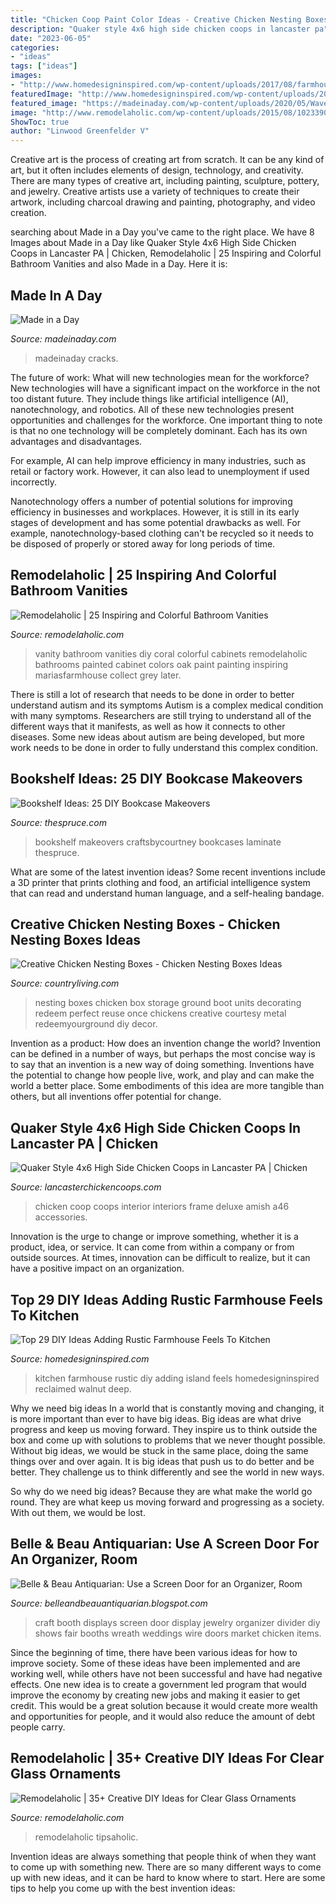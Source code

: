 ```yaml
---
title: "Chicken Coop Paint Color Ideas - Creative Chicken Nesting Boxes"
description: "Quaker style 4x6 high side chicken coops in lancaster pa"
date: "2023-06-05"
categories:
- "ideas"
tags: ["ideas"]
images:
- "http://www.homedesigninspired.com/wp-content/uploads/2017/08/farmhouse-kitchen-style-hdi-6.jpg"
featuredImage: "http://www.homedesigninspired.com/wp-content/uploads/2017/08/farmhouse-kitchen-style-hdi-6.jpg"
featured_image: "https://madeinaday.com/wp-content/uploads/2020/05/Wave-home.jpg"
image: "http://www.remodelaholic.com/wp-content/uploads/2015/08/102339026-vanity-crop.jpg.rendition.largest.jpg"
ShowToc: true
author: "Linwood Greenfelder V"
---
```



Creative art is the process of creating art from scratch. It can be any kind of art, but it often includes elements of design, technology, and creativity. There are many types of creative art, including painting, sculpture, pottery, and jewelry. Creative artists use a variety of techniques to create their artwork, including charcoal drawing and painting, photography, and video creation.

	

		
searching about Made in a Day you've came to the right place. We have 8 Images about Made in a Day like Quaker Style 4x6 High Side Chicken Coops in Lancaster PA | Chicken, Remodelaholic | 25 Inspiring and Colorful Bathroom Vanities and also Made in a Day. Here it is:
		
    
## Made In A Day

<img loading=lazy src="https://madeinaday.com/wp-content/uploads/2020/05/Wave-home.jpg" onerror="this.onerror=null;this.src='https://tse1.mm.bing.net/th?id=OIP.PeLuTcnM_qR4m6mmyIdBvgHaLH&amp;pid=15.1';" alt="Made in a Day">

_Source: madeinaday.com_

>madeinaday cracks. 

	

The future of work: What will new technologies mean for the workforce?
New technologies will have a significant impact on the workforce in the not too distant future. They include things like artificial intelligence (AI), nanotechnology, and robotics. All of these new technologies present opportunities and challenges for the workforce. 
One important thing to note is that no one technology will be completely dominant. Each has its own advantages and disadvantages. 

For example, AI can help improve efficiency in many industries, such as retail or factory work. However, it can also lead to unemployment if used incorrectly. 

Nanotechnology offers a number of potential solutions for improving efficiency in businesses and workplaces. However, it is still in its early stages of development and has some potential drawbacks as well. For example, nanotechnology-based clothing can't be recycled so it needs to be disposed of properly or stored away for long periods of time.

    
## Remodelaholic | 25 Inspiring And Colorful Bathroom Vanities

<img loading=lazy src="http://www.remodelaholic.com/wp-content/uploads/2015/08/102339026-vanity-crop.jpg.rendition.largest.jpg" onerror="this.onerror=null;this.src='https://tse2.mm.bing.net/th?id=OIP.SadsPTPlnI3ZdNxf1VlJxAHaJ3&amp;pid=15.1';" alt="Remodelaholic | 25 Inspiring and Colorful Bathroom Vanities">

_Source: remodelaholic.com_

>vanity bathroom vanities diy coral colorful cabinets remodelaholic bathrooms painted cabinet colors oak paint painting inspiring mariasfarmhouse collect grey later. 

	

There is still a lot of research that needs to be done in order to better understand autism and its symptoms
Autism is a complex medical condition with many symptoms. Researchers are still trying to understand all of the different ways that it manifests, as well as how it connects to other diseases. Some new ideas about autism are being developed, but more work needs to be done in order to fully understand this complex condition.

    
## Bookshelf Ideas: 25 DIY Bookcase Makeovers

<img loading=lazy src="https://www.thespruce.com/thmb/0db8zqALsCqk_ozS8ivUPYvy0OM=/960x0/filters:no_upscale():max_bytes(150000):strip_icc()/CraftsbyCourtney_AnnieSloanBookcaseMakeover-57ff015b3df78cbc28b8165b.jpg" onerror="this.onerror=null;this.src='https://tse1.mm.bing.net/th?id=OIP.gkAuEmq8X11J6eC2-SrHRgHaLJ&amp;pid=15.1';" alt="Bookshelf Ideas: 25 DIY Bookcase Makeovers">

_Source: thespruce.com_

>bookshelf makeovers craftsbycourtney bookcases laminate thespruce. 

	

What are some of the latest invention ideas?
Some recent inventions include a 3D printer that prints clothing and food, an artificial intelligence system that can read and understand human language, and a self-healing bandage.

    
## Creative Chicken Nesting Boxes - Chicken Nesting Boxes Ideas

<img loading=lazy src="https://hips.hearstapps.com/hmg-prod.s3.amazonaws.com/images/chicken-nesting-boxes-garden-storage-shoe-holder-1520461799.jpg?crop=1xw:1xh;center,top&amp;resize=480:*" onerror="this.onerror=null;this.src='https://tse3.mm.bing.net/th?id=OIP.p4hM1VpogV20Rx39WOsBSwHaFT&amp;pid=15.1';" alt="Creative Chicken Nesting Boxes - Chicken Nesting Boxes Ideas">

_Source: countryliving.com_

>nesting boxes chicken box storage ground boot units decorating redeem perfect reuse once chickens creative courtesy metal redeemyourground diy decor. 

	

Invention as a product: How does an invention change the world?
Invention can be defined in a number of ways, but perhaps the most concise way is to say that an invention is a new way of doing something. Inventions have the potential to change how people live, work, and play and can make the world a better place. Some embodiments of this idea are more tangible than others, but all inventions offer potential for change.

    
## Quaker Style 4x6 High Side Chicken Coops In Lancaster PA | Chicken

<img loading=lazy src="http://www.lancasterchickencoops.com/images/interiors/interior-5.jpg" onerror="this.onerror=null;this.src='https://tse3.mm.bing.net/th?id=OIP.tOloR5J3nWHNvTOGr0cg6wHaLH&amp;pid=15.1';" alt="Quaker Style 4x6 High Side Chicken Coops in Lancaster PA | Chicken">

_Source: lancasterchickencoops.com_

>chicken coop coops interior interiors frame deluxe amish a46 accessories. 

	

Innovation is the urge to change or improve something, whether it is a product, idea, or service. It can come from within a company or from outside sources. At times, innovation can be difficult to realize, but it can have a positive impact on an organization.

    
## Top 29 DIY Ideas Adding Rustic Farmhouse Feels To Kitchen

<img loading=lazy src="http://www.homedesigninspired.com/wp-content/uploads/2017/08/farmhouse-kitchen-style-hdi-6.jpg" onerror="this.onerror=null;this.src='https://tse3.mm.bing.net/th?id=OIP.A8-P9MD8y1GBHbIGkCb33QHaKD&amp;pid=15.1';" alt="Top 29 DIY Ideas Adding Rustic Farmhouse Feels To Kitchen">

_Source: homedesigninspired.com_

>kitchen farmhouse rustic diy adding island feels homedesigninspired reclaimed walnut deep. 

	

Why we need big ideas
In a world that is constantly moving and changing, it is more important than ever to have big ideas. Big ideas are what drive progress and keep us moving forward. They inspire us to think outside the box and come up with solutions to problems that we never thought possible.
Without big ideas, we would be stuck in the same place, doing the same things over and over again. It is big ideas that push us to do better and be better. They challenge us to think differently and see the world in new ways.

So why do we need big ideas? Because they are what make the world go round. They are what keep us moving forward and progressing as a society. With out them, we would be lost.

    
## Belle &amp; Beau Antiquarian: Use A Screen Door For An Organizer, Room

<img loading=lazy src="http://4.bp.blogspot.com/-X9_w7C-gv8g/UxzErGOL_KI/AAAAAAAABgs/4GOMYQMWxsU/s1600/screen+door+organizer+6.jpg" onerror="this.onerror=null;this.src='https://tse4.mm.bing.net/th?id=OIP.LIOpYq_pkTVZpljg78GlVgHaJ4&amp;pid=15.1';" alt="Belle &amp; Beau Antiquarian: Use a Screen Door for an Organizer, Room">

_Source: belleandbeauantiquarian.blogspot.com_

>craft booth displays screen door display jewelry organizer divider diy shows fair booths wreath weddings wire doors market chicken items. 

	

Since the beginning of time, there have been various ideas for how to improve society. Some of these ideas have been implemented and are working well, while others have not been successful and have had negative effects. One new idea is to create a government led program that would improve the economy by creating new jobs and making it easier to get credit. This would be a great solution because it would create more wealth and opportunities for people, and it would also reduce the amount of debt people carry.

    
## Remodelaholic | 35+ Creative DIY Ideas For Clear Glass Ornaments

<img loading=lazy src="https://remodelaholic.com/wp-content/uploads/2014/12/35-Creative-DIY-Ideas-for-Clear-Glass-Ornaments-at-tipsaholic.com_.jpg" onerror="this.onerror=null;this.src='https://tse4.mm.bing.net/th?id=OIP.eYaGKjBMUmZJFuHgiHyHFAHaLH&amp;pid=15.1';" alt="Remodelaholic | 35+ Creative DIY Ideas for Clear Glass Ornaments">

_Source: remodelaholic.com_

>remodelaholic tipsaholic. 

	

Invention ideas are always something that people think of when they want to come up with something new. There are so many different ways to come up with new ideas, and it can be hard to know where to start. Here are some tips to help you come up with the best invention ideas:

